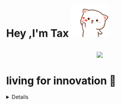 <h1>Hey ,I'm Tax <img  src="https://github.com/tax1000/tax1000/blob/main/images/hearts-love.gif" width=100> </h1>
<h2 align="center">

<img src="https://github.com/tax1000/tax1000/blob/main/images/computer.gif" width=400 height=auto>
  </h2>
<h1>living for innovation &#128640;</h1>

<details>- Actually pursuing a computer science degree at </h1><a href="https://esti.mg">Esti<img href="https://esti.mg" align=right src="https://esti.mg/wp-content/uploads/2017/07/logo-esti.jpg" width=100></a></details>

<!--
**tax1000/tax1000** is a ✨ _special_ ✨ repository because its `README.md` (this file) appears on your GitHub profile.

Here are some ideas to get you started:

- 🔭 I’m currently working on ...
- 🌱 I’m currently learning ...
- 👯 I’m looking to collaborate on ...
- 🤔 I’m looking for help with ...
- 💬 Ask me about ...
- 📫 How to reach me: ...
- 😄 Pronouns: ...
- ⚡ Fun fact: ...
-->
